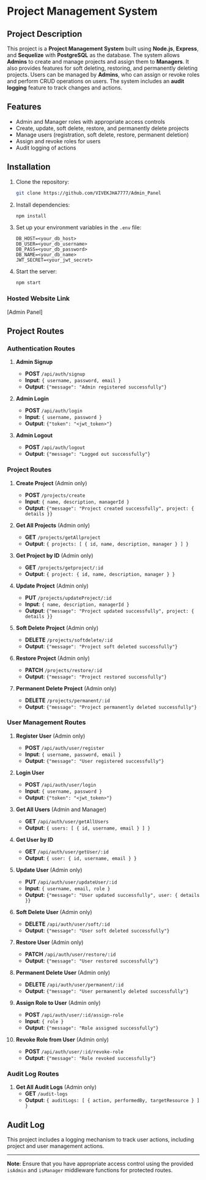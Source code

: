 
# Project Management System

## Project Description

This project is a **Project Management System** built using **Node.js**, **Express**, and **Sequelize** with **PostgreSQL** as the database. The system allows **Admins** to create and manage projects and assign them to **Managers**. It also provides features for soft deleting, restoring, and permanently deleting projects. Users can be managed by **Admins**, who can assign or revoke roles and perform CRUD operations on users. The system includes an **audit logging** feature to track changes and actions.

## Features
- Admin and Manager roles with appropriate access controls
- Create, update, soft delete, restore, and permanently delete projects
- Manage users (registration, soft delete, restore, permanent deletion)
- Assign and revoke roles for users
- Audit logging of actions

## Installation

1. Clone the repository:
   ```bash
   git clone https://github.com/VIVEKJHA7777/Admin_Panel
   ```
2. Install dependencies:
   ```bash
   npm install
   ```
3. Set up your environment variables in the `.env` file:
   ```
   DB_HOST=<your_db_host>
   DB_USER=<your_db_username>
   DB_PASS=<your_db_password>
   DB_NAME=<your_db_name>
   JWT_SECRET=<your_jwt_secret>
   ```

4. Start the server:
   ```bash
   npm start
   ```
### Hosted Website Link
[Admin Panel]




## Project Routes

### Authentication Routes
1. **Admin Signup**
   - **POST** `/api/auth/signup`
   - **Input**: `{ username, password, email }`
   - **Output**: `{"message": "Admin registered successfully"}`
   
2. **Admin Login**
   - **POST** `/api/auth/login`
   - **Input**: `{ username, password }`
   - **Output**: `{"token": "<jwt_token>"}`
   
3. **Admin Logout**
   - **POST** `/api/auth/logout`
   - **Output**: `{"message": "Logged out successfully"}`

### Project Routes
1. **Create Project** (Admin only)
   - **POST** `/projects/create`
   - **Input**: `{ name, description, managerId }`
   - **Output**: `{"message": "Project created successfully", project: { details }}`

2. **Get All Projects** (Admin only)
   - **GET** `/projects/getAllproject`
   - **Output**: `{ projects: [ { id, name, description, manager } ] }`
   
3. **Get Project by ID** (Admin only)
   - **GET** `/projects/getproject/:id`
   - **Output**: `{ project: { id, name, description, manager } }`
   
4. **Update Project** (Admin only)
   - **PUT** `/projects/updateProject/:id`
   - **Input**: `{ name, description, managerId }`
   - **Output**: `{"message": "Project updated successfully", project: { details }}`

5. **Soft Delete Project** (Admin only)
   - **DELETE** `/projects/softdelete/:id`
   - **Output**: `{"message": "Project soft deleted successfully"}`

6. **Restore Project** (Admin only)
   - **PATCH** `/projects/restore/:id`
   - **Output**: `{"message": "Project restored successfully"}`

7. **Permanent Delete Project** (Admin only)
   - **DELETE** `/projects/permanent/:id`
   - **Output**: `{"message": "Project permanently deleted successfully"}`

### User Management Routes
1. **Register User** (Admin only)
   - **POST** `/api/auth/user/register`
   - **Input**: `{ username, password, email }`
   - **Output**: `{"message": "User registered successfully"}`

2. **Login User**
   - **POST** `/api/auth/user/login`
   - **Input**: `{ username, password }`
   - **Output**: `{"token": "<jwt_token>"}`
   
3. **Get All Users** (Admin and Manager)
   - **GET** `/api/auth/user/getAllUsers`
   - **Output**: `{ users: [ { id, username, email } ] }`

4. **Get User by ID** 
   - **GET** `/api/auth/user/getUser/:id`
   - **Output**: `{ user: { id, username, email } }`

5. **Update User** (Admin only)
   - **PUT** `/api/auth/user/updateUser/:id`
   - **Input**: `{ username, email, role }`
   - **Output**: `{"message": "User updated successfully", user: { details }}`

6. **Soft Delete User** (Admin only)
   - **DELETE** `/api/auth/user/soft/:id`
   - **Output**: `{"message": "User soft deleted successfully"}`

7. **Restore User** (Admin only)
   - **PATCH** `/api/auth/user/restore/:id`
   - **Output**: `{"message": "User restored successfully"}`

8. **Permanent Delete User** (Admin only)
   - **DELETE** `/api/auth/user/permanent/:id`
   - **Output**: `{"message": "User permanently deleted successfully"}`

9. **Assign Role to User** (Admin only)
   - **POST** `/api/auth/user/:id/assign-role`
   - **Input**: `{ role }`
   - **Output**: `{"message": "Role assigned successfully"}`

10. **Revoke Role from User** (Admin only)
    - **POST** `/api/auth/user/:id/revoke-role`
    - **Output**: `{"message": "Role revoked successfully"}`

### Audit Log Routes
1. **Get All Audit Logs** (Admin only)
   - **GET** `/audit-logs`
   - **Output**: `{ auditLogs: [ { action, performedBy, targetResource } ] }`

## Audit Log
This project includes a logging mechanism to track user actions, including project and user management actions.

---

**Note**: Ensure that you have appropriate access control using the provided `isAdmin` and `isManager` middleware functions for protected routes.


